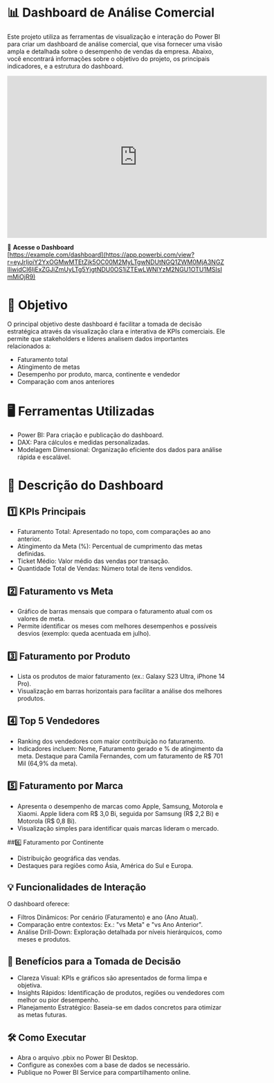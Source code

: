 # 📊 Dashboard de Análise Comercial

Este projeto utiliza as ferramentas de visualização e interação do Power BI para criar um dashboard de análise comercial, que visa fornecer uma visão ampla e detalhada sobre o desempenho de vendas da empresa. Abaixo, você encontrará informações sobre o objetivo do projeto, os principais indicadores, e a estrutura do dashboard.

<iframe title="Projeto - A1 (1)" width="600" height="373.5" src="https://app.powerbi.com/view?r=eyJrIjoiY2YxOGMwMTEtZjk5OC00M2MyLTgwNDUtNGQ1ZWM0MjA3NGZlIiwidCI6IjExZGJiZmUyLTg5YjgtNDU0OS1iZTEwLWNlYzM2NGU1OTU1MSIsImMiOjR9" frameborder="0" allowFullScreen="true"></iframe>

🚀 **Acesse o Dashboard**  
[https://example.com/dashboard](https://app.powerbi.com/view?r=eyJrIjoiY2YxOGMwMTEtZjk5OC00M2MyLTgwNDUtNGQ1ZWM0MjA3NGZlIiwidCI6IjExZGJiZmUyLTg5YjgtNDU0OS1iZTEwLWNlYzM2NGU1OTU1MSIsImMiOjR9)


# 🎯 Objetivo
O principal objetivo deste dashboard é facilitar a tomada de decisão estratégica através da visualização clara e interativa de KPIs comerciais. Ele permite que stakeholders e líderes analisem dados importantes relacionados a:

* Faturamento total
* Atingimento de metas
* Desempenho por produto, marca, continente e vendedor
* Comparação com anos anteriores

# 🖥️ Ferramentas Utilizadas
* Power BI: Para criação e publicação do dashboard.
* DAX: Para cálculos e medidas personalizadas.
* Modelagem Dimensional: Organização eficiente dos dados para análise rápida e escalável.

# 📝 Descrição do Dashboard

## 1️⃣ KPIs Principais
* Faturamento Total: Apresentado no topo, com comparações ao ano anterior.
* Atingimento da Meta (%): Percentual de cumprimento das metas definidas.
* Ticket Médio: Valor médio das vendas por transação.
* Quantidade Total de Vendas: Número total de itens vendidos.

## 2️⃣ Faturamento vs Meta
* Gráfico de barras mensais que compara o faturamento atual com os valores de meta.
* Permite identificar os meses com melhores desempenhos e possíveis desvios (exemplo: queda acentuada em julho).

## 3️⃣ Faturamento por Produto
* Lista os produtos de maior faturamento (ex.: Galaxy S23 Ultra, iPhone 14 Pro).
* Visualização em barras horizontais para facilitar a análise dos melhores produtos.

## 4️⃣ Top 5 Vendedores
* Ranking dos vendedores com maior contribuição no faturamento.
* Indicadores incluem: Nome, Faturamento gerado e % de atingimento da meta. Destaque para Camila Fernandes, com um faturamento de R$ 701 Mil (64,9% da meta).

## 5️⃣ Faturamento por Marca
* Apresenta o desempenho de marcas como Apple, Samsung, Motorola e Xiaomi. Apple lidera com R$ 3,0 Bi, seguida por Samsung (R$ 2,2 Bi) e Motorola (R$ 0,8 Bi).
* Visualização simples para identificar quais marcas lideram o mercado.

##6️⃣ Faturamento por Continente
* Distribuição geográfica das vendas.
* Destaques para regiões como Ásia, América do Sul e Europa.

## 💡 Funcionalidades de Interação
O dashboard oferece:

* Filtros Dinâmicos: Por cenário (Faturamento) e ano (Ano Atual).
* Comparação entre contextos: Ex.: "vs Meta" e "vs Ano Anterior".
* Análise Drill-Down: Exploração detalhada por níveis hierárquicos, como meses e produtos.

## 🚀 Benefícios para a Tomada de Decisão
* Clareza Visual: KPIs e gráficos são apresentados de forma limpa e objetiva.
* Insights Rápidos: Identificação de produtos, regiões ou vendedores com melhor ou pior desempenho.
* Planejamento Estratégico: Baseia-se em dados concretos para otimizar as metas futuras.

## 🛠️ Como Executar
* Abra o arquivo .pbix no Power BI Desktop.
* Configure as conexões com a base de dados se necessário.
* Publique no Power BI Service para compartilhamento online.
